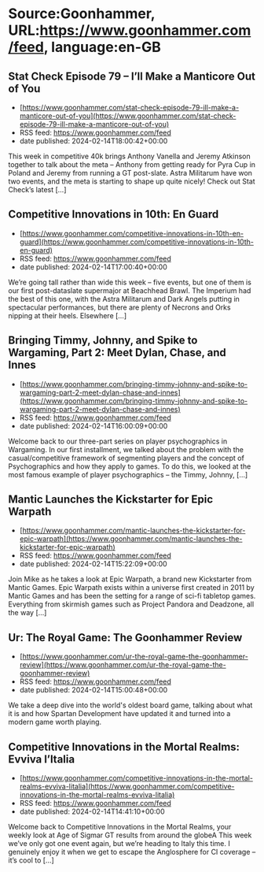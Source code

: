 # Source:Goonhammer, URL:https://www.goonhammer.com/feed, language:en-GB

## Stat Check Episode 79 – I’ll Make a Manticore Out of You
 - [https://www.goonhammer.com/stat-check-episode-79-ill-make-a-manticore-out-of-you](https://www.goonhammer.com/stat-check-episode-79-ill-make-a-manticore-out-of-you)
 - RSS feed: https://www.goonhammer.com/feed
 - date published: 2024-02-14T18:00:42+00:00

This week in competitive 40k brings Anthony Vanella and Jeremy Atkinson together to talk about the meta &#8211; Anthony from getting ready for Pyra Cup in Poland and Jeremy from running a GT post-slate. Astra Militarum have won two events, and the meta is starting to shape up quite nicely! Check out Stat Check&#8217;s latest [&#8230;]

## Competitive Innovations in 10th: En Guard
 - [https://www.goonhammer.com/competitive-innovations-in-10th-en-guard](https://www.goonhammer.com/competitive-innovations-in-10th-en-guard)
 - RSS feed: https://www.goonhammer.com/feed
 - date published: 2024-02-14T17:00:40+00:00

We&#8217;re going tall rather than wide this week &#8211; five events, but one of them is our first post-dataslate supermajor at Beachhead Brawl. The Imperium had the best of this one, with the Astra Militarum and Dark Angels putting in spectacular performances, but there are plenty of Necrons and Orks nipping at their heels. Elsewhere [&#8230;]

## Bringing Timmy, Johnny, and Spike to Wargaming, Part 2: Meet Dylan, Chase, and Innes
 - [https://www.goonhammer.com/bringing-timmy-johnny-and-spike-to-wargaming-part-2-meet-dylan-chase-and-innes](https://www.goonhammer.com/bringing-timmy-johnny-and-spike-to-wargaming-part-2-meet-dylan-chase-and-innes)
 - RSS feed: https://www.goonhammer.com/feed
 - date published: 2024-02-14T16:00:09+00:00

Welcome back to our three-part series on player psychographics in Wargaming. In our first installment, we talked about the problem with the casual/competitive framework of segmenting players and the concept of Psychographics and how they apply to games. To do this, we looked at the most famous example of player psychographics &#8211; the Timmy, Johnny, [&#8230;]

## Mantic Launches the Kickstarter for Epic Warpath
 - [https://www.goonhammer.com/mantic-launches-the-kickstarter-for-epic-warpath](https://www.goonhammer.com/mantic-launches-the-kickstarter-for-epic-warpath)
 - RSS feed: https://www.goonhammer.com/feed
 - date published: 2024-02-14T15:22:09+00:00

Join Mike as he takes a look at Epic Warpath, a brand new Kickstarter from Mantic Games. Epic Warpath exists within a universe first created in 2011 by Mantic Games and has been the setting for a range of sci-fi tabletop games. Everything from skirmish games such as Project Pandora and Deadzone, all the way [&#8230;]

## Ur: The Royal Game: The Goonhammer Review
 - [https://www.goonhammer.com/ur-the-royal-game-the-goonhammer-review](https://www.goonhammer.com/ur-the-royal-game-the-goonhammer-review)
 - RSS feed: https://www.goonhammer.com/feed
 - date published: 2024-02-14T15:00:48+00:00

We take a deep dive into the world's oldest board game, talking about what it is and how Spartan Development have updated it and turned into a modern game worth playing.

## Competitive Innovations in the Mortal Realms: Evviva l’Italia
 - [https://www.goonhammer.com/competitive-innovations-in-the-mortal-realms-evviva-litalia](https://www.goonhammer.com/competitive-innovations-in-the-mortal-realms-evviva-litalia)
 - RSS feed: https://www.goonhammer.com/feed
 - date published: 2024-02-14T14:41:10+00:00

Welcome back to Competitive Innovations in the Mortal Realms, your weekly look at Age of Sigmar GT results from around the globeA This week we&#8217;ve only got one event again, but we&#8217;re heading to Italy this time. I genuinely enjoy it when we get to escape the Anglosphere for CI coverage &#8211; it&#8217;s cool to [&#8230;]

